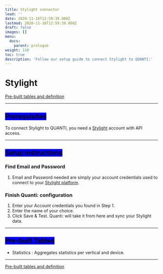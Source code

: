 ```yaml
---
title: Stylight connector
lead: ''
date: 2020-11-16T12:59:39.000Z
lastmod: 2020-11-16T12:59:39.000Z
draft: false
images: []
menu:
  docs:
    parent: prologue
weight: 110
toc: true
description: 'Follow our setup guide to connect Stylight to QUANTI:'
---
```


# Stylight

<a href="https://dbdiagram.io/e/65c0b938ac844320ae75cb9c/65ce2459ac844320ae3a1803" class="button primary" data-icon="table-tree">Pre-built tables and definition  </a>

***

## <mark style="background-color:blue;">Prerequisites</mark>

To connect Stylight to QUANTI, you need a [Stylight](https://partner.stylight.com/?utm_source=quanti.io\&utm_medium=partnership) account with API access.

***

## <mark style="background-color:blue;">Setup instructions</mark>

### Find Email and Password

1. Email and Password needed are simply your account credentials used to connect to your [Stylight platform](https://partner.stylight.net/login).

### Finish Quanti: configuration

1. Enter your Account credentials you found in Step 1.
2. Enter the name of your choice.
3. Click Save & Test. Quanti: will take it from here and sync your Stylight data.

***

## <mark style="background-color:blue;">Pre-built Tables</mark>

* Statistics : Aggregates statistics per vertical and device.

***

<a href="https://dbdiagram.io/e/65c0b938ac844320ae75cb9c/65ce2459ac844320ae3a1803" class="button primary" data-icon="table-tree">Pre-built tables and definition  </a>
